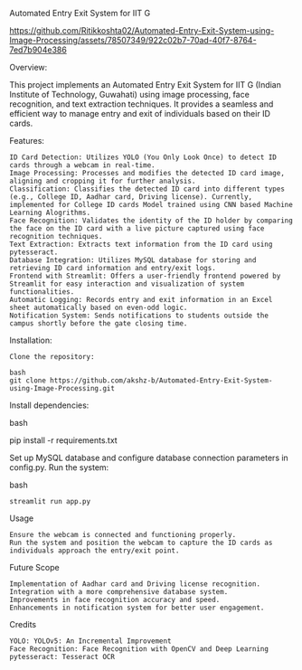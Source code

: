 Automated Entry Exit System for IIT G

https://github.com/Ritikkoshta02/Automated-Entry-Exit-System-using-Image-Processing/assets/78507349/922c02b7-70ad-40f7-8764-7ed7b904e386


Overview:

This project implements an Automated Entry Exit System for IIT G (Indian Institute of Technology, Guwahati) using image processing, face recognition, and text extraction techniques. It provides a seamless and efficient way to manage entry and exit of individuals based on their ID cards.

Features:

    ID Card Detection: Utilizes YOLO (You Only Look Once) to detect ID cards through a webcam in real-time.
    Image Processing: Processes and modifies the detected ID card image, aligning and cropping it for further analysis.
    Classification: Classifies the detected ID card into different types (e.g., College ID, Aadhar card, Driving license). Currently, implemented for College ID cards Model trained using CNN based Machine Learning Alogrithms.
    Face Recognition: Validates the identity of the ID holder by comparing the face on the ID card with a live picture captured using face recognition techniques.
    Text Extraction: Extracts text information from the ID card using pytesseract.
    Database Integration: Utilizes MySQL database for storing and retrieving ID card information and entry/exit logs.
    Frontend with Streamlit: Offers a user-friendly frontend powered by Streamlit for easy interaction and visualization of system functionalities.
    Automatic Logging: Records entry and exit information in an Excel sheet automatically based on even-odd logic.
    Notification System: Sends notifications to students outside the campus shortly before the gate closing time.

Installation:

    Clone the repository:

    bash
    git clone https://github.com/akshz-b/Automated-Entry-Exit-System-using-Image-Processing.git

Install dependencies:

bash

pip install -r requirements.txt

Set up MySQL database and configure database connection parameters in config.py.
Run the system:

bash

    streamlit run app.py

Usage

    Ensure the webcam is connected and functioning properly.
    Run the system and position the webcam to capture the ID cards as individuals approach the entry/exit point.

Future Scope

    Implementation of Aadhar card and Driving license recognition.
    Integration with a more comprehensive database system.
    Improvements in face recognition accuracy and speed.
    Enhancements in notification system for better user engagement.

Credits

    YOLO: YOLOv5: An Incremental Improvement
    Face Recognition: Face Recognition with OpenCV and Deep Learning
    pytesseract: Tesseract OCR
